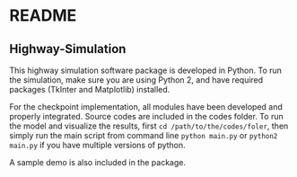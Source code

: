 # README
## Highway-Simulation

This highway simulation software package is developed in Python. To run the simulation, make sure you are using Python 2, and have required packages (TkInter and Matplotlib) installed.

For the checkpoint implementation, all modules have been developed and properly integrated. Source codes are included in the codes folder. To run the model and visualize the results, first ```cd /path/to/the/codes/foler```, then simply run the main script from command line ```python main.py``` or ```python2 main.py``` if you have multiple versions of python.

A sample demo is also included in the package.
